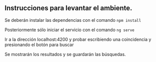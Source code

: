 ## Instrucciones para levantar el ambiente.

Se deberán instalar las dependencias con el comando `npm install`

Posteriormente sólo iniciar el servicio con el comando `ng serve`

Ir a la dirección localhost:4200 y probar escribiendo una coincidencia y presionando el botón para buscar

Se mostrarán los resultados y se guardarán las búsquedas.